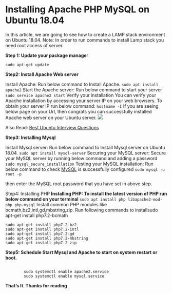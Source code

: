 # Installing Apache PHP MySQL on Ubuntu 18.04
In this article, we are going to see how to create a LAMP stack environment on Ubuntu 18.04.
Note: In order to run commands to install Lamp stack you need root access of server.

**Step 1: Update your package manage**r
```
sudo apt-get update 
```
**Step2: Install Apache Web server**

Install Apache: Run below command to Install Apache.
`sudo apt install apache2`
Start the Apache server: Run below command to start your server
`sudo service apache2 start`
Verify your installation You can verify your Apache installation by accessing your server IP on your web browsers.
To obtain your server IP run below command:
` hostname -I `
If you are seeing below page on your Url, then congrats you can successfully installed Apache web server on your Ubuntu server.
![](https://images.viblo.asia/2e3ed4cf-a3e0-48e4-ac39-ea73866acf9b.png)

Also Read:   [Best Ubuntu Interview Questions](https://www.onlineinterviewquestions.com/ubuntu-interview-questions/)

**Step3: Installing Mysql**

Install Mysql server: Run below command to Install Mysql server on Ubuntu 18.04.
`sudo apt install mysql-server`
Securing your MySQL server: Secure your MySQL server by running below command and adding a password
`sudo mysql_secure_installation`
Testing your MySQL installation: Run below command to check [MySQL](https://www.onlineinterviewquestions.com/mysql-interview-questions/) is successfully configured
`sudo mysql -u root -p `

then enter the MySQL root password that you have set in above step.

Step4: Installing PHP
**Installing PHP: To install the latest version of PHP run below command on your terminal**
`sudo apt install php libapache2-mod-php php-mysql`
Install common PHP modules like bcmath,bz2,intl,gd,mbstring,zip. Run following commands to installsudo apt-get install php7.2-bcmath
```
sudo apt-get install php7.2-bz2
sudo apt-get install php7.2-intl
sudo apt-get install php7.2-gd
sudo apt-get install php7.2-mbstring
sudo apt-get install php7.2-zip
```
**Step5: Schedule Start Mysql and Apache to start on system restart or boot.**

```
	
		sudo systemctl enable apache2.service
		sudo systemctl enable mysql.service
```
	
**That’s It. Thanks for reading**